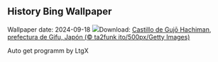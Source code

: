 ## History Bing Wallpaper
Wallpaper date: 2024-09-18
![](https://www.bing.com/th?id=OHR.GujoHachiman_ES-ES8969263083_UHD.jpg&w=1000)Download: [Castillo de Gujō Hachiman, prefectura de Gifu, Japón (© ta2funk ito/500px/Getty Images)](https://www.bing.com/th?id=OHR.GujoHachiman_ES-ES8969263083_UHD.jpg)

Auto get programm by LtgX

